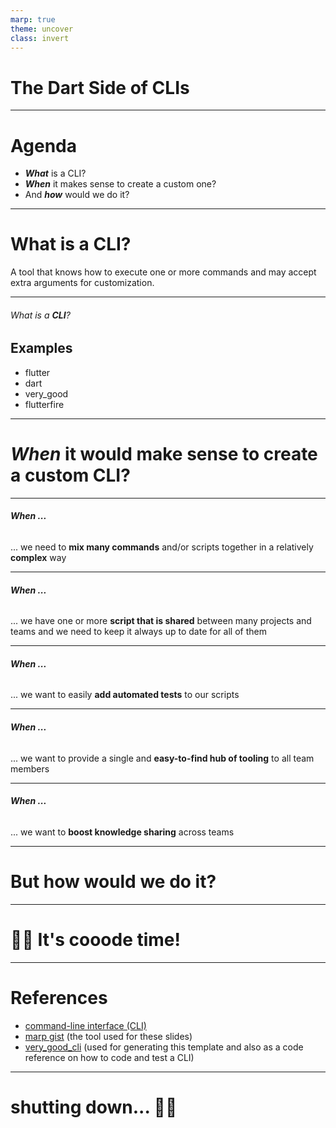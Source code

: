```yaml
---
marp: true
theme: uncover
class: invert
---
```


# The **Dart** Side of CLIs

---

# Agenda

- ***What*** is a CLI?
- ***When*** it makes sense to create a custom one?
- And ***how*** would we do it?

---

# What is a **CLI**?

A tool that knows how to execute one or more commands and may accept extra arguments for customization.

---

###### What is a **CLI**?

## Examples

- flutter
- dart
- very_good
- flutterfire

---

# ***When*** it would make sense to create a custom CLI?

---

###### ***When ...***

... we need to **mix many commands** and/or scripts together in a relatively **complex** way

---

###### ***When ...***

... we have one or more **script that is shared** between many projects and teams and we need to keep it always up to date for all of them

---

###### ***When ...***

... we want to easily **add automated tests** to our scripts

---
###### ***When ...***

... we want to provide a single and **easy-to-find hub of tooling** to all team members

---

###### ***When ...***

... we want to **boost knowledge sharing** across teams

---

# But **how** would we do it?

---

# 👩‍💻 It's **cooode** time!

---

# References

- [command-line interface (CLI)][1]
- [marp gist][2] (the tool used for these slides)
- [very_good_cli][3] (used for generating this template and also as a code reference on how to code and test a CLI)

---

# shutting down... 👋🤖

[1]: https://www.techtarget.com/searchwindowsserver/definition/command-line-interface-CLI#:~:text=The%20MS%2DDOS%20operating%20system,can%20support%20command%2Dline%20interfaces.
[2]: https://gist.github.com/yhatt/a7d33a306a87ff634df7bb96aab058b5
[3]: https://github.com/VeryGoodOpenSource/very_good_cli
